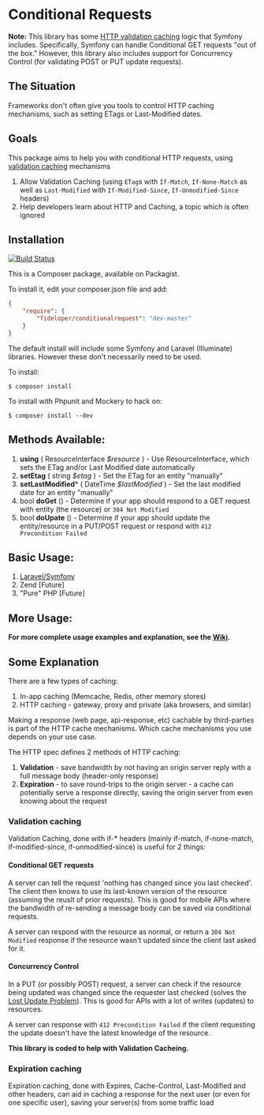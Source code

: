 # Conditional Requests

**Note:** This library has some [HTTP validation caching](http://symfony.com/doc/2.0/book/http_cache.html#index-10) logic that Symfony includes. Specifically, Symfony can handle Conditional GET requests "out of the box." However, this library also includes support for Concurrency Control (for validating POST or PUT update requests).

## The Situation
Frameworks don't often give you tools to control HTTP caching mechanisms, such as setting ETags or Last-Modified dates.

## Goals
This package aims to help you with conditional HTTP requests, using [validation caching](http://www.w3.org/Protocols/rfc2616/rfc2616-sec13.html#sec13.3) mechanisms

1. Allow Validation Caching (using `ETag`s with `If-Match`, `If-None-Match` as well as `Last-Modified` with `If-Modified-Since`, `If-Unmodified-Since` headers)
2. Help developers learn about HTTP and Caching, a topic which is often ignored

## Installation
[![Build Status](https://travis-ci.org/fideloper/ConditionalRequest.png?branch=master)](https://travis-ci.org/fideloper/ConditionalRequest)

This is a Composer package, available on Packagist.

To install it, edit your composer.json file and add:

```json
{
    "require": {
        "fideloper/conditionalrequest": "dev-master"
    }
}
```

The default install will include some Symfony and Laravel (Illuminate) libraries. However these don't necessarily need to be used.

To install:

    $ composer install

To install with Phpunit and Mockery to hack on:

    $ composer install --dev

## Methods Available:

<!-- a -->

1. **using** ( ResourceInterface *$resource* ) - Use ResourceInterface, which sets the ETag and/or Last Modified date automatically
1. **setEtag** ( string *$etag* )  - Set the ETag for an entity "manually"
2. **setLastModified*** ( DateTime *$lastModified* ) - Set the last modified date for an entity "manually"
3. bool **doGet** () - Determine if your app should respond to a GET request with entity (the resource) or `304 Not Modified`
4. bool **doUpate** () - Determine if your app should update the entity/resource in a PUT/POST request or respond with `412 Precondition Failed`

## Basic Usage:

1. [Laravel/Symfony](https://github.com/fideloper/ConditionalRequest/wiki/Laravel-Symfony)
2. Zend [Future]
3. "Pure" PHP [Future]

## More Usage:

**For more complete usage examples and explanation, see the [Wiki](https://github.com/fideloper/ConditionalRequest/wiki).**

## Some Explanation
There are a few types of caching:

1. In-app caching (Memcache, Redis, other memory stores)
2. HTTP caching - gateway, proxy and private (aka browsers, and similar)

Making a response (web page, api-response, etc) cachable by third-parties is part of the HTTP cache mechanisms. Which cache mechanisms you use depends on your use case.

The HTTP spec defines 2 methods of HTTP caching:

1. **Validation** - save bandwidth by not having an origin server reply with a full message body (header-only response)
2. **Expiration** - to save round-trips to the origin server - a cache can potentially serve a response directly, saving the origin server from even knowing about the request

### Validation caching
Validation Caching, done with if-* headers (mainly if-match, if-none-match, if-modified-since, if-unmodified-since) is useful for 2 things:

#### Conditional GET requests
A server can tell the request 'nothing has changed since you last checked'. The client then knows to use its last-known version of the resource (assuming the reuslt of prior requests). This is good for mobile APIs where the bandwidth of re-sending a message body can be saved via conditional requests.

A server can respond with the resource as normal, or return a `304 Not Modified` response if the resource wasn't updated since the client last asked for it.

#### Concurrency Control
In a PUT (or possibly POST) request, a server can check if the resource being updated was changed since the requester last checked (solves the [Lost Update Problem](http://www.w3.org/1999/04/Editing/)). This is good for APIs with a lot of writes (updates) to resources.

A server can response with `412 Precondition Failed` if the client requesting the update doesn't have the latest knowledge of the resource.

**This library is coded to help with Validation Cacheing.**

### Expiration caching
Expiration caching, done with Expires, Cache-Control, Last-Modified and other headers, can aid in caching a response for the next user (or even for one specific user), saving your server(s) from some traffic load
